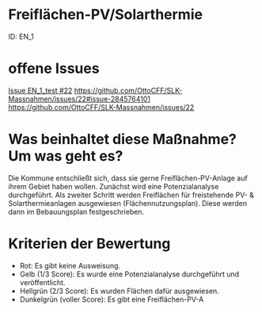 # Freiflächen-PV/Solarthermie
ID: EN_1

# offene Issues
[Issue EN_1_test #22](#22)
https://github.com/OttoCFF/SLK-Massnahmen/issues/22#issue-2845764101
https://github.com/OttoCFF/SLK-Massnahmen/issues/22


# Was beinhaltet diese Maßnahme? Um was geht es?
Die Kommune entschließt sich, dass sie gerne Freiflächen-PV-Anlage auf ihrem Gebiet haben wollen.  Zunächst wird eine Potenzialanalyse durchgeführt. Als zweiter Schritt werden Freiflächen für freistehende PV- & Solarthermieanlagen ausgewiesen (Flächennutzungsplan). Diese werden dann im Bebauungsplan festgeschrieben.
# Kriterien der Bewertung
- Rot: Es gibt keine Ausweisung.
- Gelb (1/3 Score): Es wurde eine Potenzialanalyse durchgeführt und veröffentlicht.
- Hellgrün (2/3 Score): Es wurden Flächen dafür ausgewiesen.
- Dunkelgrün (voller Score): Es gibt eine Freiflächen-PV-A
